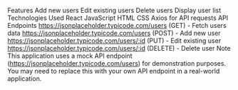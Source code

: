 Features
Add new users
Edit existing users
Delete users
Display user list
Technologies Used
React
JavaScript
HTML
CSS
Axios for API requests
API Endpoints
https://jsonplaceholder.typicode.com/users (GET) - Fetch users data
https://jsonplaceholder.typicode.com/users (POST) - Add new user
https://jsonplaceholder.typicode.com/users/:id (PUT) - Edit existing user
https://jsonplaceholder.typicode.com/users/:id (DELETE) - Delete user
Note
This application uses a mock API endpoint (https://jsonplaceholder.typicode.com/users) for demonstration purposes. You may need to replace this with your own API endpoint in a real-world application.

